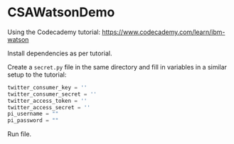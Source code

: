 # CSAWatsonDemo
Using the Codecademy tutorial: https://www.codecademy.com/learn/ibm-watson

Install dependencies as per tutorial.

Create a `secret.py` file in the same directory and fill in variables in a similar setup to the tutorial:

```python
twitter_consumer_key = ''
twitter_consumer_secret = ''
twitter_access_token = ''
twitter_access_secret = ''
pi_username = ""
pi_password = ""
```

Run file.
